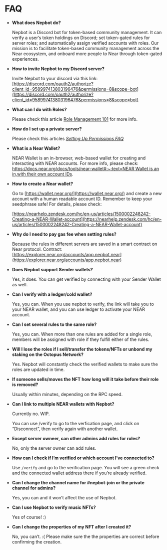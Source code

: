 # FAQ

- **What does Nepbot do?**
    
    Nepbot is a Discord bot for token-based community management. It can verify a user’s token holdings on Discord; set token-gated rules for server roles; and automatically assign verified accounts with roles. Our mission is to facilitate token-based community management across the Near ecosystem, and onboard more people to Near through token-gated experiences.
    
- **How to invite Nepbot to my Discord server?**
    
    Invite Nepbot to your discord via this link: [https://discord.com/oauth2/authorize?client_id=958997413803196476&permissions=8&scope=bot](https://discord.com/oauth2/authorize?client_id=958997413803196476&permissions=8&scope=bot)
    
- **What can I do with Roles?**
    
    Please check this article [Role Management 101](https://support.discord.com/hc/en-us/articles/214836687-Role-Management-101) for more info.
    
- **How do I set up a private server?**
    
    Please check this articles *[Setting Up Permissions FAQ](https://support.discord.com/hc/en-us/articles/206029707-Setting-Up-Permissions-FAQ#h_01FFTVYQ38W9TVCTM6YZHZXFFA)*
    
- **What is a Near Wallet?**
    
    NEAR Wallet is an in-browser, web-based wallet for creating and interacting with NEAR accounts. For more info, please check: [https://docs.near.org/docs/tools/near-wallet#:~:text=NEAR Wallet is an in,with their own account IDs](https://docs.near.org/docs/tools/near-wallet#:~:text=NEAR%20Wallet%20is%20an%20in,with%20their%20own%20account%20IDs).
    

- **How to create a Near wallet?**
    
    Go to [https://wallet.near.org/](https://wallet.near.org/) and create a new account with a human readable account ID. Remember to keep your seedphrase safe! For details, please check:
    
    [https://nearhelp.zendesk.com/hc/en-us/articles/1500002248242-Creating-a-NEAR-Wallet-account](https://nearhelp.zendesk.com/hc/en-us/articles/1500002248242-Creating-a-NEAR-Wallet-account)
    
- **Why do I need to pay gas fee when setting rules?**
    
    Because the rules in different servers are saved in a smart contract on Near protocol.
    Contract: [https://explorer.near.org/accounts/app.nepbot.near](https://explorer.near.org/accounts/app.nepbot.near)
    
- **Does Nepbot support Sender wallets?**

    Yes, it does. You can get verified by connecting with your Sender Wallet as well.

- **Can I verify with a ledger/cold wallet?**
    
    Yes, you can. When you use nepbot to verify, the link will take you to your NEAR wallet, and you can use ledger to activate your NEAR account.
    

- **Can I set several rules to the same role?**
    
    Yes, you can. When more than one rules are added for a single role, members will be assigned with role if they fulfill either of the rules.
    

- **Will I lose the roles if I sell/transfer the tokens/NFTs or unbond my staking on the Octopus Network?**
    
    Yes. Nepbot will constantly check the verified wallets to make sure the roles are updated in time.
    

- **If someone sells/moves the NFT how long will it take before their role is removed?**
    
    Usually within minutes, depending on the RPC speed.
    
- **Can I link to multiple NEAR wallets with Nepbot?**
    
    Currently no. WIP. 
    
    You can use /verify to go to the verfication page, and click on “Disconnect”, then verify again with another wallet. 
    
- **Except server owneer, can other admins add rules for roles?**
    
    No, only the server owner can add rules. 
    
- **How can I check if I’m verified or which account I’ve connected to?**
    
    Use `/verify` and go to the verification page. You will see a green check and the connected wallet address there if you’re already verified.
    
- **Can I change the channel name for #nepbot-join or the private channel for admins?**
    
    Yes, you can and it won’t affect the use of Nepbot.
    
- **Can I use Nepbot to verify music NFTs?**
    
    Yes of course! :)
    
- **Can I change the properties of my NFT after I created it?**
    
    No, you can’t. :( 
    Please make sure the the properties are correct before confirming the creation.